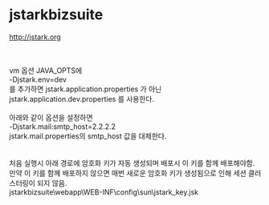 # jstarkbizsuite

http://jstark.org

<br />
<br />
vm 옵션 JAVA_OPTS에<br />
-Djstark.env=dev<br />
를 추가하면 jstark.application.properties 가 아닌 jstark.application.dev.properties 를 사용한다.<br />
<br />
아래와 같이 옵션을 설정하면<br />
-Djstark.mail:smtp_host=2.2.2.2<br />
jstark.mail.properties의 smtp_host 값을 대체한다.<br />
<br />
<br />
처음 실행시 아래 경로에 암호화 키가 자동 생성되며 배포시 이 키를 함께 배포해야함.<br />
만약 이 키를 함께 배포하지 않으면 매번 새로운 암호화 키가 생성됨으로 인해 세션 클러스터링이 되지 않음.<br />
jstarkbizsuite\webapp\WEB-INF\config\sun\jstark_key.jsk<br />
<br />
<br />
